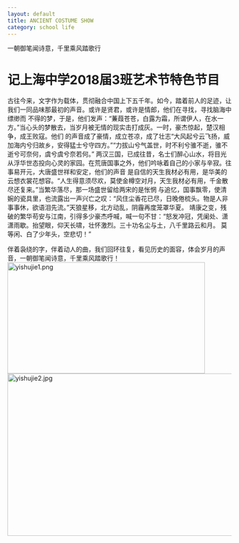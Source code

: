 ```yaml
---
layout: default
title: ANCIENT COSTUME SHOW
category: school life
---
```

一朝御笔闻诗意，千里乘风踏歌行

# 记上海中学2018届3班艺术节特色节目

<p>古往今来，文字作为载体，贯彻融合中国上下五千年。如今，踏着前人的足迹，让我们一同品味那最初的声音。或许是贤君，或许是情郎，他们在寻找，寻找脑海中缥缈而
不得的梦，于是，他们发声：“蒹葭苍苍，白露为霜，所谓伊人，在水一方。”当心头的梦散去，当岁月被无情的现实击打成灰。一时，豪杰惊起，楚汉相争，成王败寇。他们
的声音成了豪情，成立苍凉，成了壮志“大风起兮云飞扬，威加海内兮归故乡，安得猛士兮守四方。”“力拔山兮气盖世，时不利兮骓不逝，骓不逝兮可奈何，虞兮虞兮奈若何。”
两汉三国，已成往昔，名士们醉心山水，将目光从浮华世态投向心灵的家园。在荒唐国事之外，他们吟咏着自己的小家与辛寂。往事易开元，大唐盛世祥和安定，他们的声音
是自信的天生我材必有用，是华美的云想衣裳花想容。“人生得意须尽欢，莫使金樽空对月，天生我材必有用，千金散尽还复来。”当繁华落尽，那一场盛世留给两宋的是怅惘
与追忆，国事飘零，使清婉的瓷具里，也流露出一声兴亡之叹：“风住尘香花已尽，日晚倦梳头。物是人非事事休，欲语泪先流。”天狼星移，北方动乱，阴霾再度笼罩华夏。
靖康之变，残破的繁华苟安与江南，引得多少豪杰呼喊，喊一句不甘：“怒发冲冠，凭阑处、潇潇雨歇。抬望眼，仰天长啸，壮怀激烈。三十功名尘与土，八千里路云和月。
莫等闲、白了少年头，空悲切！”
<p>伴着袅绕的字，伴着动人的曲，我们回环往复，看见历史的面容，体会岁月的声音，一朝御笔闻诗意，千里乘风踏歌行！
<img src="http://www.z4a.net/images/2017/07/11/yishujie1.png" width="444" height="250" alt="yishujie1.png" >
<img src="http://www.z4a.net/images/2017/07/11/yishujie2.jpg" width="547.2" height="364.8"alt="yishujie2.jpg" border="0">

